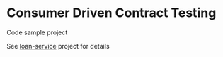 # Consumer Driven Contract Testing

Code sample project

See [loan-service](https://github.com/MarkGravestock/loan-service) project for details
